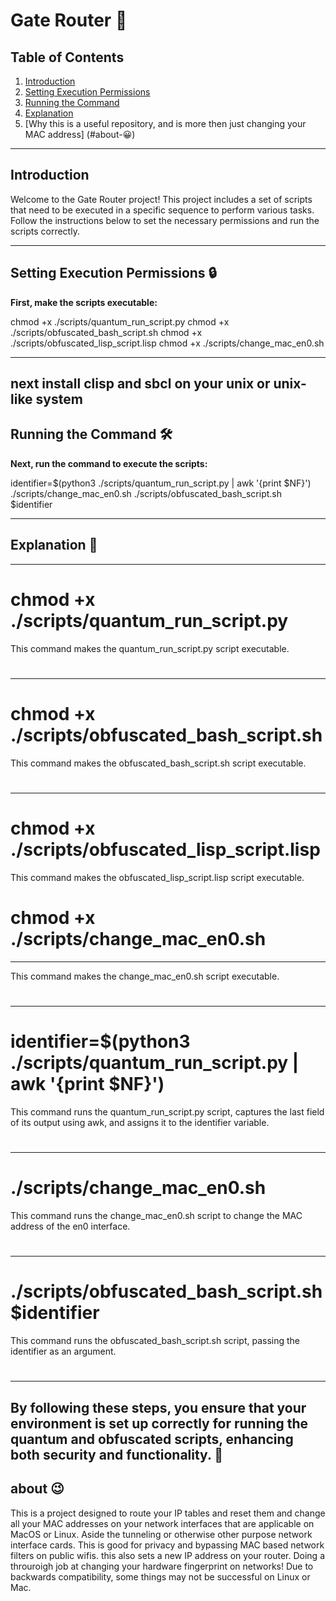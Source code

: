# Gate Router 🚀

## Table of Contents
1. [Introduction](#introduction)
2. [Setting Execution Permissions](#setting-execution-permissions-🔒)
3. [Running the Command](#running-the-command-🛠️)
4. [Explanation](#explanation-🧠)
5. [Why this is a useful repository, and is more then just changing your MAC address] (#about-😀)

---

## Introduction
Welcome to the Gate Router project! This project includes a set of scripts that need to be executed in a specific sequence to perform various tasks. Follow the instructions below to set the necessary permissions and run the scripts correctly.

---

## Setting Execution Permissions 🔒
**First, make the scripts executable:**

chmod +x ./scripts/quantum_run_script.py
chmod +x ./scripts/obfuscated_bash_script.sh
chmod +x ./scripts/obfuscated_lisp_script.lisp
chmod +x ./scripts/change_mac_en0.sh

---
next install clisp and sbcl on your unix or unix-like system
---

## Running the Command 🛠️
**Next, run the command to execute the scripts:**

identifier=$(python3 ./scripts/quantum_run_script.py | awk '{print $NF}')
./scripts/change_mac_en0.sh
./scripts/obfuscated_bash_script.sh $identifier


---

## Explanation 🧠
---
# chmod +x ./scripts/quantum_run_script.py

This command makes the quantum_run_script.py script executable.
#
---
# chmod +x ./scripts/obfuscated_bash_script.sh

This command makes the obfuscated_bash_script.sh script executable.
#
---
# chmod +x ./scripts/obfuscated_lisp_script.lisp

This command makes the obfuscated_lisp_script.lisp script executable.

# chmod +x ./scripts/change_mac_en0.sh
---
This command makes the change_mac_en0.sh script executable.
#
---
# identifier=$(python3 ./scripts/quantum_run_script.py | awk '{print $NF}')

This command runs the quantum_run_script.py script, captures the last field of its output using awk, and assigns it to the identifier variable.
#
---
# ./scripts/change_mac_en0.sh

This command runs the change_mac_en0.sh script to change the MAC address of the en0 interface.
#
---
# ./scripts/obfuscated_bash_script.sh $identifier

This command runs the obfuscated_bash_script.sh script, passing the identifier as an argument.
#
---

By following these steps, you ensure that your environment is set up correctly for running the quantum and obfuscated scripts, enhancing both security and functionality. 🌟
---
## about 😉

This is a project designed to route your IP tables and reset them and change all your MAC addresses on your network interfaces that are applicable on MacOS or Linux. Aside the tunneling or otherwise other purpose network interface cards. This is good for privacy and bypassing MAC based network filters on public wifis. this also sets a new IP address on your router. Doing a throuroigh job at changing your hardware fingerprint on networks! Due to backwards compatibility, some things may not be successful on Linux or Mac.
